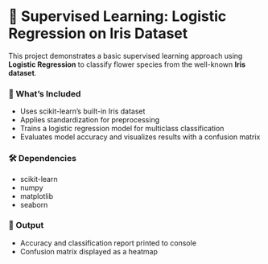 # 🌸 Supervised Learning: Logistic Regression on Iris Dataset

This project demonstrates a basic supervised learning approach using **Logistic Regression** to classify flower species from the well-known **Iris dataset**.

### 🧪 What’s Included
- Uses scikit-learn’s built-in Iris dataset
- Applies standardization for preprocessing
- Trains a logistic regression model for multiclass classification
- Evaluates model accuracy and visualizes results with a confusion matrix

### 🛠 Dependencies
- scikit-learn
- numpy
- matplotlib
- seaborn

### 📌 Output
- Accuracy and classification report printed to console
- Confusion matrix displayed as a heatmap
